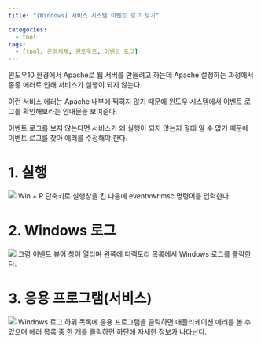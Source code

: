 ```yaml
---
title: "[Windows] 서비스 시스템 이벤트 로그 보기"

categories:
  - tool
tags:
  - [tool, 운영체제, 윈도우즈, 이벤트 로그]
---
```


윈도우10 환경에서 Apache로 웹 서버를 만들려고 하는데 Apache 설정하는 과정에서 종종 에러로 인해 서비스가 실행이 되지 않는다.

이런 서비스 에러는 Apache 내부에 찍히지 않기 때문에 윈도우 시스템에서 이벤트 로그를 확인해보라는 안내문을 보여준다.

이벤트 로그를 보지 않는다면 서비스가 왜 실행이 되지 않는지 절대 알 수 없기 때문에 이벤트 로그를 찾아 에러를 수정해야 한다.

# 1. 실행
![](https://img1.daumcdn.net/thumb/R1280x0/?scode=mtistory2&fname=https%3A%2F%2Fblog.kakaocdn.net%2Fdn%2FIyGFW%2FbtrnQjj12xd%2FGzxxPxj2d3SxYEhLlP24t1%2Fimg.png)
Win + R 단축키로 실행창을 킨 다음에 eventvwr.msc 명령어를 입력한다.

# 2. Windows 로그
![](https://img1.daumcdn.net/thumb/R1280x0/?scode=mtistory2&fname=https%3A%2F%2Fblog.kakaocdn.net%2Fdn%2F75PGa%2FbtrnV5RTOTi%2FTwFU8WJ8UJLkiV0BKwalc0%2Fimg.png)
그럼 이벤트 뷰어 창이 열리며 왼쪽에 디렉토리 목록에서 Windows 로그를 클릭한다.

# 3. 응용 프로그램(서비스)
![](https://img1.daumcdn.net/thumb/R1280x0/?scode=mtistory2&fname=https%3A%2F%2Fblog.kakaocdn.net%2Fdn%2FdziSU9%2FbtrnQ6LxQtG%2FjQtH7eornxz9tJG9RmkEQ0%2Fimg.png)
Windows 로그 하위 목록에 응용 프로그램을 클릭하면 애플리케이션 에러를 볼 수 있으며 에러 목록 중 한 개를 클릭하면 하단에 자세한 정보가 나타난다.

